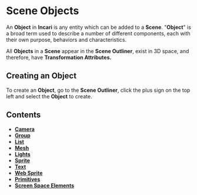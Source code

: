 # Scene Objects

An **Object** in **Incari** is any entity which can be added to a **Scene**. "**Object**" is a broad term used to describe a number of different components, each with their own purpose, behaviors and characteristics.

All **Objects** in a **Scene** appear in the **Scene Outliner**, exist in 3D space, and therefore, have **Transformation Attributes.**

## Creating an Object

To create an **Object**, go to the **Scene Outliner**, click the plus sign on the top left and select the **Object** to create.

## Contents

* [**Camera**](camera.md)
* [**Group**](group.md)
* [**List**](list-widget.md)
* [**Mesh**](mesh.md)
* [**Lights**](lights.md)
* [**Sprite**](sprite.md)
* [**Text**](text.md)
* [**Web Sprite**](web-sprite.md)
* [**Primitives**](primitives.md)
* [**Screen Space Elements**](screen-space-elements.md)

